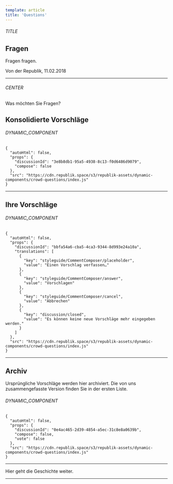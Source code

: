 ```yaml
---
template: article
title: 'Questions'
---
```


<section><h6>TITLE</h6>

# Fragen

Fragen fragen.

Von der Republik, 11.02.2018

<hr /></section>

<section><h6>CENTER</h6>

Was möchten Sie Fragen?

## Konsolidierte Vorschläge

<section><h6>DYNAMIC_COMPONENT</h6>

```
{
  "autoHtml": false,
  "props": {
    "discussionId": "3e8b8db1-95a5-4938-8c13-f0d6486d9079",
    "compose": false
  },
  "src": "https://cdn.republik.space/s3/republik-assets/dynamic-components/crowd-questions/index.js"
}
```

<hr /></section>

## Ihre Vorschläge

<section><h6>DYNAMIC_COMPONENT</h6>

```
{
  "autoHtml": false,
  "props": {
    "discussionId": "bbfa54a6-cba5-4ca3-9344-8d993e24a10a",
    "translations": [
      {
        "key": "styleguide/CommentComposer/placeholder",
        "value": "Einen Vorschlag verfassen…"
      },
      {
        "key": "styleguide/CommentComposer/answer",
        "value": "Vorschlagen"
      },
      {
        "key": "styleguide/CommentComposer/cancel",
        "value": "Abbrechen"
      },
      {
        "key": "discussion/closed",
        "value": "Es können keine neue Vorschläge mehr eingegeben werden."
      }
    ]
  },
  "src": "https://cdn.republik.space/s3/republik-assets/dynamic-components/crowd-questions/index.js"
}
```

<hr /></section>

## Archiv

Ursprüngliche Vorschläge werden hier archiviert. Die von uns zusammengefasste Version finden Sie in der ersten Liste.

<section><h6>DYNAMIC_COMPONENT</h6>

```
{
  "autoHtml": false,
  "props": {
    "discussionId": "0e4ac465-2d39-4854-a5ec-31c8e8a0639b",
    "compose": false,
    "vote": false
  },
  "src": "https://cdn.republik.space/s3/republik-assets/dynamic-components/crowd-questions/index.js"
}
```

<hr /></section>

Hier geht die Geschichte weiter.

<hr /></section>
